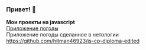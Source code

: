 ### Привет! 👋

<b>Мои проекты на javascript </b> <br>
<a href =' https://github.com/hitman46923/Weather-App'> Приложение погоды </a> <br>
Приложение погоды сделанное в нетологии https://github.com/hitman46923/js-cp-diploma-edited
